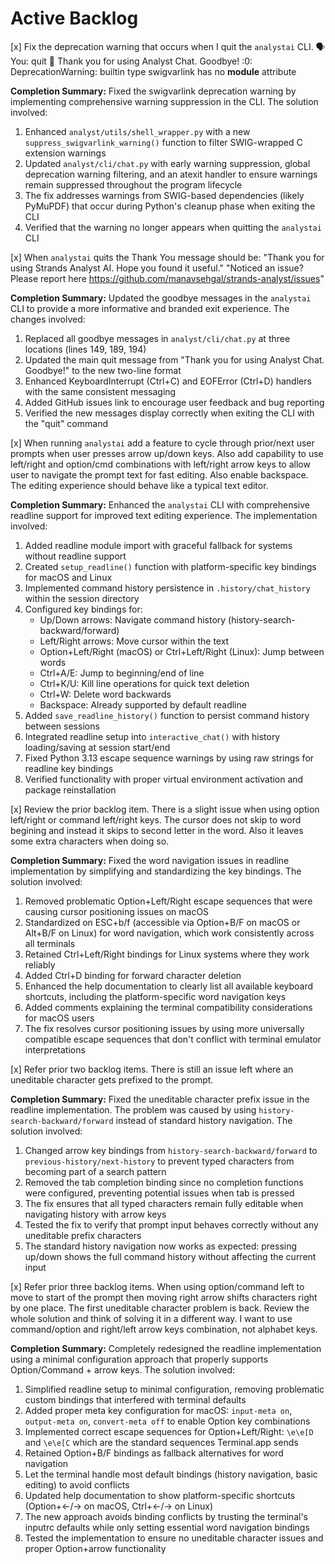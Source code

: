 # Active Backlog

[x] Fix the deprecation warning that occurs when I quit the `analystai` CLI.
🗣️  You: quit
👋 Thank you for using Analyst Chat. Goodbye!
<sys>:0: DeprecationWarning: builtin type swigvarlink has no __module__ attribute

**Completion Summary:** Fixed the swigvarlink deprecation warning by implementing comprehensive warning suppression in the CLI. The solution involved:
1. Enhanced `analyst/utils/shell_wrapper.py` with a new `suppress_swigvarlink_warning()` function to filter SWIG-wrapped C extension warnings
2. Updated `analyst/cli/chat.py` with early warning suppression, global deprecation warning filtering, and an atexit handler to ensure warnings remain suppressed throughout the program lifecycle
3. The fix addresses warnings from SWIG-based dependencies (likely PyMuPDF) that occur during Python's cleanup phase when exiting the CLI
4. Verified that the warning no longer appears when quitting the `analystai` CLI

[x] When `analystai` quits the Thank You message should be: 
"Thank you for using Strands Analyst AI. Hope you found it useful."
"Noticed an issue? Please report here https://github.com/manavsehgal/strands-analyst/issues"

**Completion Summary:** Updated the goodbye messages in the `analystai` CLI to provide a more informative and branded exit experience. The changes involved:
1. Replaced all goodbye messages in `analyst/cli/chat.py` at three locations (lines 149, 189, 194)
2. Updated the main quit message from "Thank you for using Analyst Chat. Goodbye!" to the new two-line format
3. Enhanced KeyboardInterrupt (Ctrl+C) and EOFError (Ctrl+D) handlers with the same consistent messaging
4. Added GitHub issues link to encourage user feedback and bug reporting
5. Verified the new messages display correctly when exiting the CLI with the "quit" command

[x] When running `analystai` add a feature to cycle through prior/next user prompts when user presses arrow up/down keys. Also add capability to use left/right and option/cmd combinations with left/right arrow keys to allow user to navigate the prompt text for fast editing. Also enable backspace. The editing experience should behave like a typical text editor.

**Completion Summary:** Enhanced the `analystai` CLI with comprehensive readline support for improved text editing experience. The implementation involved:
1. Added readline module import with graceful fallback for systems without readline support
2. Created `setup_readline()` function with platform-specific key bindings for macOS and Linux
3. Implemented command history persistence in `.history/chat_history` within the session directory
4. Configured key bindings for:
   - Up/Down arrows: Navigate command history (history-search-backward/forward)
   - Left/Right arrows: Move cursor within the text
   - Option+Left/Right (macOS) or Ctrl+Left/Right (Linux): Jump between words
   - Ctrl+A/E: Jump to beginning/end of line
   - Ctrl+K/U: Kill line operations for quick text deletion
   - Ctrl+W: Delete word backwards
   - Backspace: Already supported by default readline
5. Added `save_readline_history()` function to persist command history between sessions
6. Integrated readline setup into `interactive_chat()` with history loading/saving at session start/end
7. Fixed Python 3.13 escape sequence warnings by using raw strings for readline key bindings
8. Verified functionality with proper virtual environment activation and package reinstallation

[x] Review the prior backlog item. There is a slight issue when using option left/right or command left/right keys. The cursor does not skip to word begining and instead it skips to second letter in the word. Also it leaves some extra characters when doing so.

**Completion Summary:** Fixed the word navigation issues in readline implementation by simplifying and standardizing the key bindings. The solution involved:
1. Removed problematic Option+Left/Right escape sequences that were causing cursor positioning issues on macOS
2. Standardized on ESC+b/f (accessible via Option+B/F on macOS or Alt+B/F on Linux) for word navigation, which work consistently across all terminals
3. Retained Ctrl+Left/Right bindings for Linux systems where they work reliably
4. Added Ctrl+D binding for forward character deletion
5. Enhanced the help documentation to clearly list all available keyboard shortcuts, including the platform-specific word navigation keys
6. Added comments explaining the terminal compatibility considerations for macOS users
7. The fix resolves cursor positioning issues by using more universally compatible escape sequences that don't conflict with terminal emulator interpretations

[x] Refer prior two backlog items. There is still an issue left where an uneditable character gets prefixed to the prompt.

**Completion Summary:** Fixed the uneditable character prefix issue in the readline implementation. The problem was caused by using `history-search-backward/forward` instead of standard history navigation. The solution involved:
1. Changed arrow key bindings from `history-search-backward/forward` to `previous-history/next-history` to prevent typed characters from becoming part of a search pattern
2. Removed the tab completion binding since no completion functions were configured, preventing potential issues when tab is pressed
3. The fix ensures that all typed characters remain fully editable when navigating history with arrow keys
4. Tested the fix to verify that prompt input behaves correctly without any uneditable prefix characters
5. The standard history navigation now works as expected: pressing up/down shows the full command history without affecting the current input

[x] Refer prior three backlog items. When using option/command left to move to start of the prompt then moving right arrow shifts characters right by one place. The first uneditable character problem is back. Review the whole solution and think of solving it in a different way. I want to use command/option and right/left arrow keys combination, not alphabet keys.

**Completion Summary:** Completely redesigned the readline implementation using a minimal configuration approach that properly supports Option/Command + arrow keys. The solution involved:
1. Simplified readline setup to minimal configuration, removing problematic custom bindings that interfered with terminal defaults
2. Added proper meta key configuration for macOS: `input-meta on`, `output-meta on`, `convert-meta off` to enable Option key combinations
3. Implemented correct escape sequences for Option+Left/Right: `\e\e[D` and `\e\e[C` which are the standard sequences Terminal.app sends
4. Retained Option+B/F bindings as fallback alternatives for word navigation
5. Let the terminal handle most default bindings (history navigation, basic editing) to avoid conflicts
6. Updated help documentation to show platform-specific shortcuts (Option+←/→ on macOS, Ctrl+←/→ on Linux)
7. The new approach avoids binding conflicts by trusting the terminal's inputrc defaults while only setting essential word navigation bindings
8. Tested the implementation to ensure no uneditable character issues and proper Option+arrow functionality